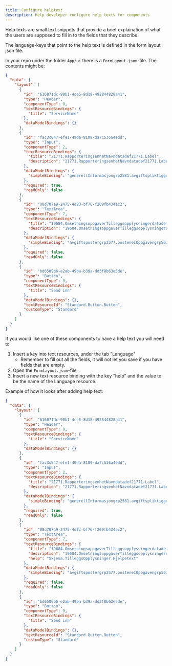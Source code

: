 ```yaml
---
title: Configure helptext
description: Help developer configure help texts for components
---
```


Help texts are small text snippets that provide a brief explaination of what the users are supposed to fill in to the fields that they describe.

The language-keys that point to the help text is defined in the form layout json file.

In your repo under the folder `App/ui` there is a `FormLayout.json`-file. The contents might be:

```json
{
  "data": {
    "layout": [
      {
        "id": "616071dc-90b1-4ce5-8d18-492844828a41",
        "type": "Header",
        "componentType": 0,
        "textResourceBindings": {
          "title": "ServiceName"
        },
        "dataModelBindings": {}
      },
      {
        "id": "fac3c047-efe1-49da-8189-da7c536a4edd",
        "type": "Input",
        "componentType": 2,
        "textResourceBindings": {
          "title": "21771.RapporteringsenhetNavndatadef21771.Label",
          "description": "21771.RapporteringsenhetNavndatadef21771.Label"
        },
        "dataModelBindings": {
          "simpleBinding": "generellInformasjongrp2581.avgiftspliktiggrp50.rapporteringsenhetNavndatadef21771.value"
        },
        "required": true,
        "readOnly": false
      },
      {
        "id": "08d707a9-2475-4d23-bf76-f209fb434ec2",
        "type": "TextArea",
        "componentType": 7,
        "textResourceBindings": {
          "title": "19684.OmsetningsoppgaverTilleggsopplysningerdatadef19684.Label",
          "description": "19684.OmsetningsoppgaverTilleggsopplysningerdatadef19684.Label",
        },
        "dataModelBindings": {
          "simpleBinding": "avgiftspostergrp2577.posteneIOppgavengrp5639.tilleggsopplysningergrp197.omsetningsoppgaverTilleggsopplysningerdatadef19684.value"
        },
        "required": false,
        "readOnly": false
      },
      {
        "id": "bd6589b6-e2ab-49ba-b39a-dd3f8b63e5de",
        "type": "Button",
        "componentType": 9,
        "textResourceBindings": {
          "title": "Send inn"
        },
        "dataModelBindings": {},
        "textResourceId": "Standard.Button.Button",
        "customType": "Standard"
      }
    ]
  }
}
```

If you would like one of these components to have a help text you will need to

1. Insert a key into text resources, under the tab "Language"
   - Remember to fill out all the fields, it will not let you save if you have fields that are empty.
2. Open the `FormLayout.json`-file
3. Insert a new text resource binding with the key "help" and the value to be the name of the Language resource.

Example of how it looks after adding help text:

```json
{
  "data": {
    "layout": [
      {
        "id": "616071dc-90b1-4ce5-8d18-492844828a41",
        "type": "Header",
        "componentType": 0,
        "textResourceBindings": {
          "title": "ServiceName"
        },
        "dataModelBindings": {}
      },
      {
        "id": "fac3c047-efe1-49da-8189-da7c536a4edd",
        "type": "Input",
        "componentType": 2,
        "textResourceBindings": {
          "title": "21771.RapporteringsenhetNavndatadef21771.Label",
          "description": "21771.RapporteringsenhetNavndatadef21771.Label"
        },
        "dataModelBindings": {
          "simpleBinding": "generellInformasjongrp2581.avgiftspliktiggrp50.rapporteringsenhetNavndatadef21771.value"
        },
        "required": true,
        "readOnly": false
      },
      {
        "id": "08d707a9-2475-4d23-bf76-f209fb434ec2",
        "type": "TextArea",
        "componentType": 7,
        "textResourceBindings": {
          "title": "19684.OmsetningsoppgaverTilleggsopplysningerdatadef19684.Label",
          "description": "19684.OmsetningsoppgaverTilleggsopplysningerdatadef19684.Label",
          "help": "Skjema.TilleggsOpplysninger.Hjelpetext"
        },
        "dataModelBindings": {
          "simpleBinding": "avgiftspostergrp2577.posteneIOppgavengrp5639.tilleggsopplysningergrp197.omsetningsoppgaverTilleggsopplysningerdatadef19684.value"
        },
        "required": false,
        "readOnly": false
      },
      {
        "id": "bd6589b6-e2ab-49ba-b39a-dd3f8b63e5de",
        "type": "Button",
        "componentType": 9,
        "textResourceBindings": {
          "title": "Send inn"
        },
        "dataModelBindings": {},
        "textResourceId": "Standard.Button.Button",
        "customType": "Standard"
      }
    ]
  }
}
```
